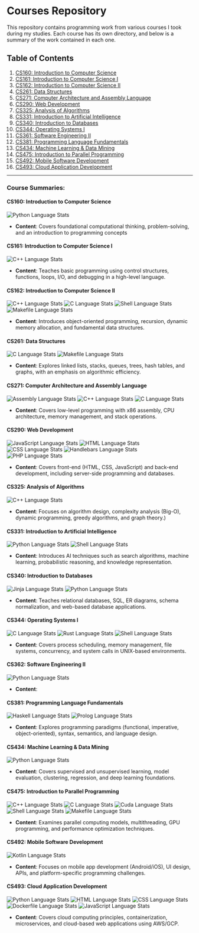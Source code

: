 # Courses Repository

This repository contains programming work from various courses I took during my studies. Each course has its own directory, and below is a summary of the work contained in each one.

## Table of Contents
1. [CS160: Introduction to Computer Science](https://github.com/ConnorBaldes/cs160.git)
2. [CS161: Introduction to Computer Science I](https://github.com/ConnorBaldes/cs161.git)
3. [CS162: Introduction to Computer Science II]( https://github.com/ConnorBaldes/cs162.git)
4. [CS261: Data Structures](https://github.com/ConnorBaldes/cs261.git)
5. [CS271: Computer Architecture and Assembly Language](https://github.com/ConnorBaldes/cs271.git)
6. [CS290: Web Development](https://github.com/ConnorBaldes/cs290.git)
7. [CS325: Analysis of Algorithms](https://github.com/ConnorBaldes/cs325.git)
8. [CS331: Introduction to Artificial Intelligence](https://github.com/ConnorBaldes/cs331.git)
9. [CS340: Introduction to Databases](https://github.com/ConnorBaldes/cs340.git)
10. [CS344: Operating Systems I](https://github.com/ConnorBaldes/cs344.git)
11. [CS361: Software Engineering II](https://github.com/ConnorBaldes/cs362.git)
12. [CS381: Programming Language Fundamentals](https://github.com/ConnorBaldes/cs381.git)
13. [CS434: Machine Learning & Data Mining](https://github.com/ConnorBaldes/cs434.git)
14. [CS475: Introduction to Parallel Programming](https://github.com/ConnorBaldes/cs475.git)
15. [CS492: Mobile Software Development]( https://github.com/ConnorBaldes/cs492.git)
16. [CS493: Cloud Application Development](https://github.com/ConnorBaldes/cs493.git)

---

### Course Summaries:

#### **CS160: Introduction to Computer Science** 
![Python Language Stats](https://img.shields.io/badge/Python-100.0%25-brightgreen)
- **Content**: Covers foundational computational thinking, problem-solving, and an introduction to programming concepts

#### **CS161: Introduction to Computer Science I**
![C++ Language Stats](https://img.shields.io/badge/C++-100.0%25-brightgreen)

- **Content**: Teaches basic programming using control structures, functions, loops, I/O, and debugging in a high-level language.

#### **CS162: Introduction to Computer Science II**
![C++ Language Stats](https://img.shields.io/badge/C++-56.24%25-yellow)
![C Language Stats](https://img.shields.io/badge/C-42.35%25-yellow)
![Shell Language Stats](https://img.shields.io/badge/Shell-0.81%25-lightgray)
![Makefile Language Stats](https://img.shields.io/badge/Makefile-0.59%25-lightgray)
- **Content**: Introduces object-oriented programming, recursion, dynamic memory allocation, and fundamental data structures.

#### **CS261: Data Structures**
![C Language Stats](https://img.shields.io/badge/C-98.26%25-brightgreen)
![Makefile Language Stats](https://img.shields.io/badge/Makefile-1.74%25-lightgray)
- **Content**: Explores linked lists, stacks, queues, trees, hash tables, and graphs, with an emphasis on algorithmic efficiency.

#### **CS271: Computer Architecture and Assembly Language**
![Assembly Language Stats](https://img.shields.io/badge/Assembly-83.2%25-yellowgreen)
![C++ Language Stats](https://img.shields.io/badge/C++-14.16%25-orange)
![C Language Stats](https://img.shields.io/badge/C-2.64%25-lightgray)
- **Content**: Covers low-level programming with x86 assembly, CPU architecture, memory management, and stack operations.

#### **CS290: Web Development**
![JavaScript Language Stats](https://img.shields.io/badge/JavaScript-34.54%25-yellow)
![HTML Language Stats](https://img.shields.io/badge/HTML-30.61%25-yellow)
![CSS Language Stats](https://img.shields.io/badge/CSS-23.67%25-orange)
![Handlebars Language Stats](https://img.shields.io/badge/Handlebars-9.85%25-lightgray)
![PHP Language Stats](https://img.shields.io/badge/PHP-1.33%25-lightgray)
- **Content**: Covers front-end (HTML, CSS, JavaScript) and back-end development, including server-side programming and databases.

#### **CS325: Analysis of Algorithms**
![C++ Language Stats](https://img.shields.io/badge/C++-100.0%25-brightgreen)
- **Content**: Focuses on algorithm design, complexity analysis (Big-O), dynamic programming, greedy algorithms, and graph theory.)

#### **CS331: Introduction to Artificial Intelligence**
![Python Language Stats](https://img.shields.io/badge/Python-82.4%25-yellowgreen)
![Shell Language Stats](https://img.shields.io/badge/Shell-17.6%25-orange)
- **Content**: Introduces AI techniques such as search algorithms, machine learning, probabilistic reasoning, and knowledge representation.

#### **CS340: Introduction to Databases**
![Jinja Language Stats](https://img.shields.io/badge/Jinja-58.12%25-yellow)
![Python Language Stats](https://img.shields.io/badge/Python-41.88%25-yellow)
- **Content**: Teaches relational databases, SQL, ER diagrams, schema normalization, and web-based database applications.

#### **CS344: Operating Systems I**
![C Language Stats](https://img.shields.io/badge/C-87.58%25-yellowgreen)
![Rust Language Stats](https://img.shields.io/badge/Rust-7.15%25-lightgray)
![Shell Language Stats](https://img.shields.io/badge/Shell-5.27%25-lightgray)
- **Content**: Covers process scheduling, memory management, file systems, concurrency, and system calls in UNIX-based environments.

#### **CS362: Software Engineering II**
![Python Language Stats](https://img.shields.io/badge/Python-100.0%25-brightgreen)
- **Content**: 

#### **CS381: Programming Language Fundamentals**
![Haskell Language Stats](https://img.shields.io/badge/Haskell-90.23%25-brightgreen)
![Prolog Language Stats](https://img.shields.io/badge/Prolog-9.77%25-lightgray)
- **Content**: Explores programming paradigms (functional, imperative, object-oriented), syntax, semantics, and language design.

#### **CS434: Machine Learning & Data Mining**
![Python Language Stats](https://img.shields.io/badge/Python-100.0%25-brightgreen)
- **Content**: Covers supervised and unsupervised learning, model evaluation, clustering, regression, and deep learning foundations.

#### **CS475: Introduction to Parallel Programming**
![C++ Language Stats](https://img.shields.io/badge/C++-63.03%25-yellowgreen)
![C Language Stats](https://img.shields.io/badge/C-32.23%25-yellow)
![Cuda Language Stats](https://img.shields.io/badge/Cuda-3.64%25-lightgray)
![Shell Language Stats](https://img.shields.io/badge/Shell-0.97%25-lightgray)
![Makefile Language Stats](https://img.shields.io/badge/Makefile-0.14%25-lightgray)
- **Content**: Examines parallel computing models, multithreading, GPU programming, and performance optimization techniques.

#### **CS492: Mobile Software Development**
![Kotlin Language Stats](https://img.shields.io/badge/Kotlin-100.0%25-brightgreen)
- **Content**: Focuses on mobile app development (Android/iOS), UI design, APIs, and platform-specific programming challenges.

#### **CS493: Cloud Application Development**
![Python Language Stats](https://img.shields.io/badge/Python-94.2%25-brightgreen)
![HTML Language Stats](https://img.shields.io/badge/HTML-3.11%25-lightgray)
![CSS Language Stats](https://img.shields.io/badge/CSS-2.21%25-lightgray)
![Dockerfile Language Stats](https://img.shields.io/badge/Dockerfile-0.34%25-lightgray)
![JavaScript Language Stats](https://img.shields.io/badge/JavaScript-0.14%25-lightgray)

- **Content**: Covers cloud computing principles, containerization, microservices, and cloud-based web applications using AWS/GCP.




